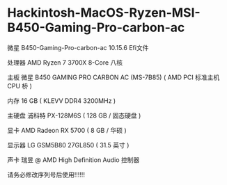 # Hackintosh-MacOS-Ryzen-MSI-B450-Gaming-Pro-carbon-ac
微星 B450-Gaming-Pro-carbon-ac 10.15.6 Efi文件
	
处理器	AMD Ryzen 7 3700X 8-Core 八核

主板	微星 B450 GAMING PRO CARBON AC (MS-7B85) ( AMD PCI 标准主机 CPU 桥 )

内存	16 GB ( KLEVV DDR4 3200MHz )

主硬盘	浦科特 PX-128M6S ( 128 GB / 固态硬盘 )

显卡	AMD Radeon RX 5700 ( 8 GB / 华硕 )

显示器	LG GSM5B80 27GL850 ( 31.5 英寸  )

声卡	瑞昱  @ AMD High Definition Audio 控制器


请务必修改序列号后使用!!!!!!
